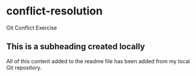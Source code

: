 # conflict-resolution
Git Conflict Exercise

  ## This is a subheading created locally

  All of this content added to the readme file has been added from my local Git repository. 
